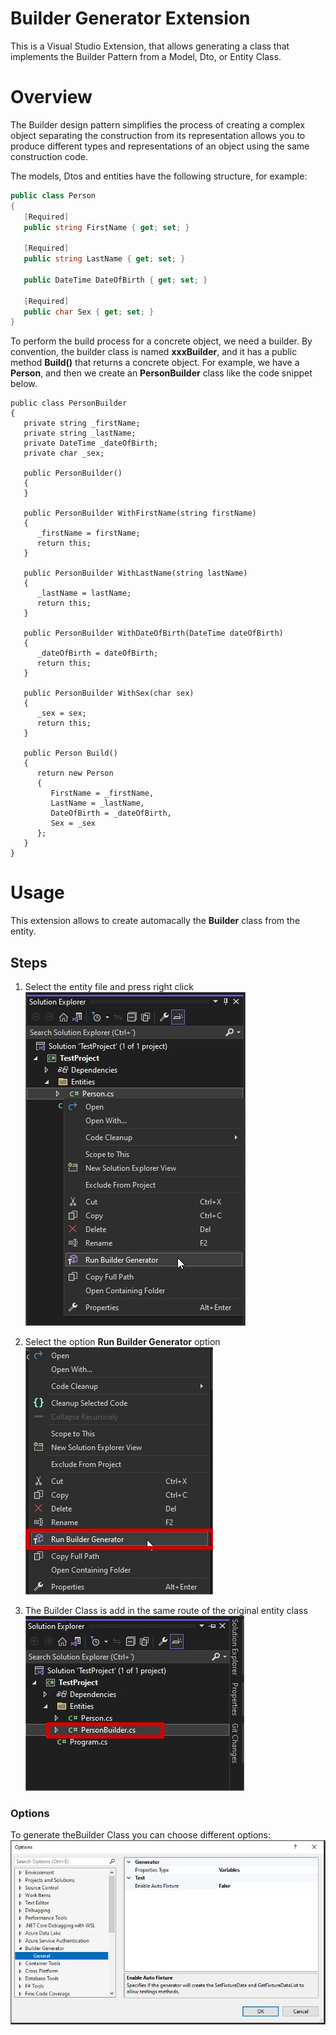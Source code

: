 # Builder Generator Extension
This is a Visual Studio Extension, that allows generating a class that implements the Builder Pattern from a Model, Dto, or Entity Class.

# Overview
The Builder design pattern simplifies the process of creating a complex object separating the construction from its representation allows you to produce different types and representations of an object using the same construction code.

The models, Dtos and entities have the following structure, for example:

```csharp
public class Person
{
   [Required]
   public string FirstName { get; set; }

   [Required]
   public string LastName { get; set; }

   public DateTime DateOfBirth { get; set; }

   [Required]
   public char Sex { get; set; }
}
```
To perform the build process for a concrete object, we need a builder. By convention, the builder class is named **xxxBuilder**, and it has a public method **Build()** that returns a concrete object. For example, we have a **Person**, and then we create an **PersonBuilder** class like the code snippet below.

```CSharp
public class PersonBuilder
{
   private string _firstName;
   private string _lastName;
   private DateTime _dateOfBirth;
   private char _sex;

   public PersonBuilder()
   {
   }

   public PersonBuilder WithFirstName(string firstName)
   {
      _firstName = firstName;
      return this;
   }

   public PersonBuilder WithLastName(string lastName)
   {
      _lastName = lastName;
      return this;
   }

   public PersonBuilder WithDateOfBirth(DateTime dateOfBirth)
   {
      _dateOfBirth = dateOfBirth;
      return this;
   }

   public PersonBuilder WithSex(char sex)
   {
      _sex = sex;
      return this;
   }

   public Person Build()
   {
      return new Person
      {
         FirstName = _firstName,
         LastName = _lastName,
         DateOfBirth = _dateOfBirth,
         Sex = _sex
      };
   }
}
```

# Usage
This extension allows to create automacally the **Builder** class from the entity.

## Steps
1. Select the entity file and press right click
![](https://github.com/Jucer74/BuilderGeneratorExtension/blob/master/Images/Img_Contextual_Menu.jpg)

2. Select the option **Run Builder Generator** option
![](https://github.com/Jucer74/BuilderGeneratorExtension/blob/master/Images/Img_Run_Builder_Generator_Selection.jpg)

3. The Builder Class is add in the same route of the original entity class
![](https://github.com/Jucer74/BuilderGeneratorExtension/blob/master/Images/Img_Builder_Class.jpg)

### Options
To generate theBuilder Class you can choose different options:
![](https://github.com/Jucer74/BuilderGeneratorExtension/blob/master/Images/Img_Builder_Generator_Options.jpg)



